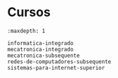 # Cursos

```{toctree}
:maxdepth: 1

informatica-integrado
mecatronica-integrado
mecatronica-subsequente
redes-de-computadores-subsequente
sistemas-para-internet-superior
```
